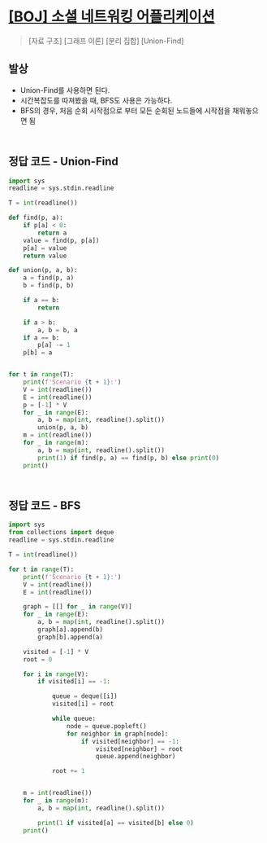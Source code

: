 # [[BOJ] 소셜 네트워킹 어플리케이션](https://www.acmicpc.net/problem/7511)

> [자료 구조] [그래프 이론] [분리 집합] [Union-Find]

## 발상

- Union-Find를 사용하면 된다.
- 시간복잡도를 따져봤을 때, BFS도 사용은 가능하다.
- BFS의 경우, 처음 순회 시작점으로 부터 모든 순회된 노드들에 시작점을 채워놓으면 됨

## <br>정답 코드 - Union-Find

```python
import sys
readline = sys.stdin.readline

T = int(readline())

def find(p, a):
    if p[a] < 0:
        return a
    value = find(p, p[a])
    p[a] = value
    return value

def union(p, a, b):
    a = find(p, a)
    b = find(p, b)

    if a == b:
        return

    if a > b:
        a, b = b, a
    if a == b:
        p[a] -= 1
    p[b] = a


for t in range(T):
    print(f'Scenario {t + 1}:')
    V = int(readline())
    E = int(readline())
    p = [-1] * V
    for _ in range(E):
        a, b = map(int, readline().split())
        union(p, a, b)
    m = int(readline())
    for _ in range(m):
        a, b = map(int, readline().split())
        print(1) if find(p, a) == find(p, b) else print(0)
    print()
```

## <br>정답 코드 - BFS

```python
import sys
from collections import deque
readline = sys.stdin.readline

T = int(readline())

for t in range(T):
    print(f'Scenario {t + 1}:')
    V = int(readline())
    E = int(readline())

    graph = [[] for _ in range(V)]
    for _ in range(E):
        a, b = map(int, readline().split())
        graph[a].append(b)
        graph[b].append(a)

    visited = [-1] * V
    root = 0

    for i in range(V):
        if visited[i] == -1:

            queue = deque([i])
            visited[i] = root

            while queue:
                node = queue.popleft()
                for neighbor in graph[node]:
                    if visited[neighbor] == -1:
                        visited[neighbor] = root
                        queue.append(neighbor)

            root += 1


    m = int(readline())
    for _ in range(m):
        a, b = map(int, readline().split())

        print(1 if visited[a] == visited[b] else 0)
    print()
```
